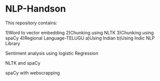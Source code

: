 # NLP-Handson
This repository contains:

  1)Word to vector embedding
  2)Chunking using NLTK
  3)Chunking using spaCy
  4)Regional Language-TELUGU
      a)Using Indian
      b)Using Indic NLP Library
 
 Sentiment analysis using logistic Regression
 
 NLTK and spaCy
 
 spaCy with webscrapping
